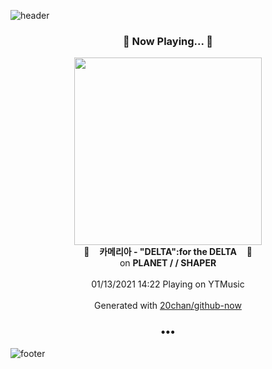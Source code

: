 ![header](https://capsule-render.vercel.app/api?type=wave&height=170&section=header&text=Hi.%20I'm%20SHIFT&fontColor=090707&fontAlignX=45&fontAlignY=65&fontSize=100)

<h3 align="center">🎵 Now Playing... 🎵</h3>
<p align="center">
  <a href="https://music.youtube.com/channel/UCRjVmUQ3CW1kH6vP1VGskWA">
    <img width="300" src="https://lh3.googleusercontent.com/7W4z9ckaL0-2Pl5WiePrvS1BI91-3Gn61v3zspjHVX4AVlNB4Scjdn667FfWzP3KH6uDAswxzXTNCdjY">
  </a>
  <br>
  🎵&nbsp&nbsp&nbsp <b>카메리아 - "DELTA":for the DELTA</b> &nbsp&nbsp&nbsp🎵
  <br>
  on <b>PLANET / / SHAPER</b>
  
  <br />
  <br />
  01/13/2021 14:22 Playing on YTMusic
  <br />
  <br />
  Generated with <a href="https://github.com/20chan/github-now">20chan/github-now</a>
</p>

<h3 align="center">•••</h3>

![footer](https://capsule-render.vercel.app/api?type=wave&height=150&section=footer)
